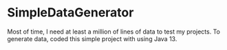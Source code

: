 # SimpleDataGenerator
Most of time, I need at least a million of lines of data to test my projects.  To generate data, coded this simple project with using Java 13.
